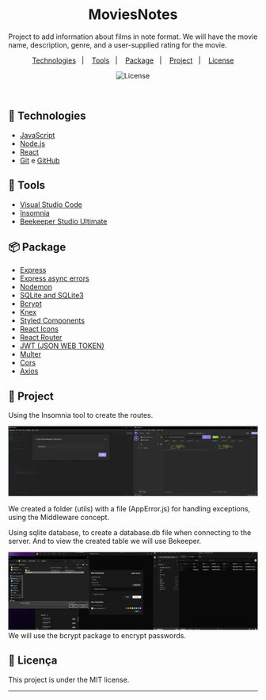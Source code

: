 <h1 align="center"> MoviesNotes </h1>

<p align="center">

Project to add information about films in note format. We will have the movie name, description, genre, and a user-supplied rating for the movie.
</p>

<p align="center">
  <a href="#floppy_disk-technologies">Technologies</a>&nbsp;&nbsp;&nbsp;|&nbsp;&nbsp;&nbsp;
  <a href="#toolbox-tools">Tools</a>&nbsp;&nbsp;&nbsp;|&nbsp;&nbsp;&nbsp;
  <a href="#package-package">Package</a>&nbsp;&nbsp;&nbsp;|&nbsp;&nbsp;&nbsp;
  <a href="#rocket-project">Project</a>&nbsp;&nbsp;&nbsp;|&nbsp;&nbsp;&nbsp;
  <a href="#memo-licença">
License</a>
</p>

<p align="center">
  <img alt="License" src="https://img.shields.io/static/v1?label=license&message=MIT&color=49AA26&labelColor=000000">
</p>

<br>

## :floppy_disk: Technologies
- <a href="https://developer.mozilla.org/pt-BR/docs/Web/JavaScript" target="_blank">JavaScript</a>
- <a href="https://nodejs.org/en" target="_blank">Node.js</a>
- <a href="https://react.dev/" target="_blank">React</a>
- <a href="https://git-scm.com/" target="_blank">Git</a> e <a href="https://github.com/" target="_blank">GitHub</a>

## :toolbox: Tools
- <a href="https://code.visualstudio.com/" target="_blank">Visual Studio Code</a>
- <a href="https://insomnia.rest/download" target="_blank">Insomnia</a>
- <a href="https://www.beekeeperstudio.io/" target="_blank">Beekeeper Studio Ultimate</a>

## 	:package: Package
- <a href="https://expressjs.com/pt-br/" target="_blank">Express</a>
- <a href="https://github.com/davidbanham/express-async-errors" target="_blank">Express async errors</a>
- <a href="https://github.com/remy/nodemon#nodemon" target="_blank">Nodemon</a>
- <a href="https://www.npmjs.com/package/sqlite#installation" target="_blank">SQLite and SQLite3</a>
- <a href="https://www.npmjs.com/package/bcrypt" target="_blank">Bcrypt</a>
- <a href="https://knexjs.org/guide/" target="_blank">Knex</a>
- <a href="https://styled-components.com/" target="_blank">Styled Components</a>
- <a href="https://react-icons.github.io/react-icons/" target="_blank">React Icons</a>
- <a href="https://v5.reactrouter.com/web/guides/quick-start" target="_blank">React Router</a>
- <a href="https://www.npmjs.com/package/jsonwebtoken" target="_blank">JWT (JSON WEB TOKEN)</a>
- <a href="https://www.npmjs.com/package/multer" target="_blank">Multer</a>
- <a href="https://www.npmjs.com/package/cors" target="_blank">Cors</a>
- <a href="https://axios-http.com/docs/intro" target="_blank">Axios</a>
## :rocket: Project

Using the Insomnia tool to create the routes.

<img src="./imgREADME/CreateNewColletion.png"/>

We created a folder (utils) with a file (AppError.js) for handling exceptions, using the Middleware concept.

Using sqlite database, to create a database.db file when connecting to the server. And to view the created table we will use Bekeeper.

<img src="./imgREADME/beekeeper.png"/>
We will use the bcrypt package to encrypt passwords.



## :memo: Licença

This project is under the MIT license.

---